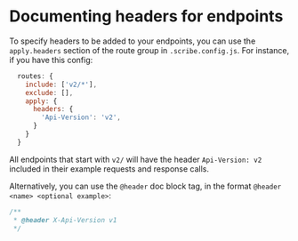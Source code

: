 # Documenting headers for endpoints

To specify headers to be added to your endpoints, you can use the `apply.headers` section of the route group in `.scribe.config.js`. For instance, if you have this config:

```js
  routes: {
    include: ['v2/*'],
    exclude: [],
    apply: {
      headers: {
        'Api-Version': 'v2',
      }
    }
  }
```

All endpoints that start with `v2/` will have the header `Api-Version: v2` included in their example requests and response calls.

Alternatively, you can use the `@header` doc block tag, in the format `@header <name> <optional example>`:

```js
/**
 * @header X-Api-Version v1
 */

```
